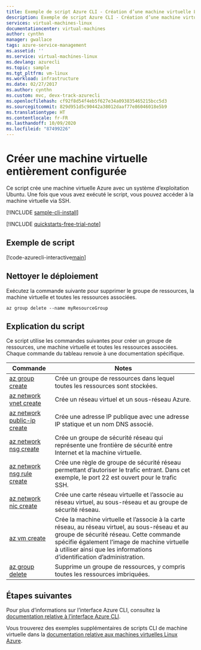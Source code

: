 ```yaml
---
title: Exemple de script Azure CLI - Création d’une machine virtuelle Linux
description: Exemple de script Azure CLI - Création d’une machine virtuelle Linux
services: virtual-machines-linux
documentationcenter: virtual-machines
author: cynthn
manager: gwallace
tags: azure-service-management
ms.assetid: ''
ms.service: virtual-machines-linux
ms.devlang: azurecli
ms.topic: sample
ms.tgt_pltfrm: vm-linux
ms.workload: infrastructure
ms.date: 02/27/2017
ms.author: cynthn
ms.custom: mvc, devx-track-azurecli
ms.openlocfilehash: cf92f8d54f4eb5f627e34a093835465215bcc5d3
ms.sourcegitcommit: 829d951d5c90442a38012daaf77e86046018e5b9
ms.translationtype: HT
ms.contentlocale: fr-FR
ms.lasthandoff: 10/09/2020
ms.locfileid: "87499226"
---
```

# <a name="create-a-fully-configured-virtual-machine"></a>Créer une machine virtuelle entièrement configurée

Ce script crée une machine virtuelle Azure avec un système d’exploitation Ubuntu. Une fois que vous avez exécuté le script, vous pouvez accéder à la machine virtuelle via SSH.

[!INCLUDE [sample-cli-install](../../../includes/sample-cli-install.md)]

[!INCLUDE [quickstarts-free-trial-note](../../../includes/quickstarts-free-trial-note.md)]

## <a name="sample-script"></a>Exemple de script

[!code-azurecli-interactive[main](../../../cli_scripts/virtual-machine/create-vm-detailed/create-vm-detailed.sh "Quick Create VM")]

## <a name="clean-up-deployment"></a>Nettoyer le déploiement

Exécutez la commande suivante pour supprimer le groupe de ressources, la machine virtuelle et toutes les ressources associées.

```azurecli-interactive
az group delete --name myResourceGroup
```

## <a name="script-explanation"></a>Explication du script

Ce script utilise les commandes suivantes pour créer un groupe de ressources, une machine virtuelle et toutes les ressources associées. Chaque commande du tableau renvoie à une documentation spécifique.

| Commande | Notes |
|---|---|
| [az group create](/cli/azure/group) | Crée un groupe de ressources dans lequel toutes les ressources sont stockées. |
| [az network vnet create](/cli/azure/network/vnet) | Crée un réseau virtuel et un sous-réseau Azure. |
| [az network public-ip create](/cli/azure/network/public-ip) | Crée une adresse IP publique avec une adresse IP statique et un nom DNS associé. |
| [az network nsg create](/cli/azure/network/nsg) | Crée un groupe de sécurité réseau qui représente une frontière de sécurité entre Internet et la machine virtuelle. |
| [az network nsg rule create](/cli/azure/network/nsg/rule) | Crée une règle de groupe de sécurité réseau permettant d’autoriser le trafic entrant. Dans cet exemple, le port 22 est ouvert pour le trafic SSH. |
| [az network nic create](/cli/azure/network/nic) | Crée une carte réseau virtuelle et l’associe au réseau virtuel, au sous-réseau et au groupe de sécurité réseau. |
| [az vm create](/cli/azure/vm) | Crée la machine virtuelle et l’associe à la carte réseau, au réseau virtuel, au sous-réseau et au groupe de sécurité réseau. Cette commande spécifie également l’image de machine virtuelle à utiliser ainsi que les informations d’identification d’administration.  |
| [az group delete](/cli/azure/vm/extension) | Supprime un groupe de ressources, y compris toutes les ressources imbriquées. |

## <a name="next-steps"></a>Étapes suivantes

Pour plus d’informations sur l’interface Azure CLI, consultez la [documentation relative à l’interface Azure CLI](/cli/azure).

Vous trouverez des exemples supplémentaires de scripts CLI de machine virtuelle dans la [documentation relative aux machines virtuelles Linux Azure](../linux/cli-samples.md?toc=%2fazure%2fvirtual-machines%2flinux%2ftoc.json).
